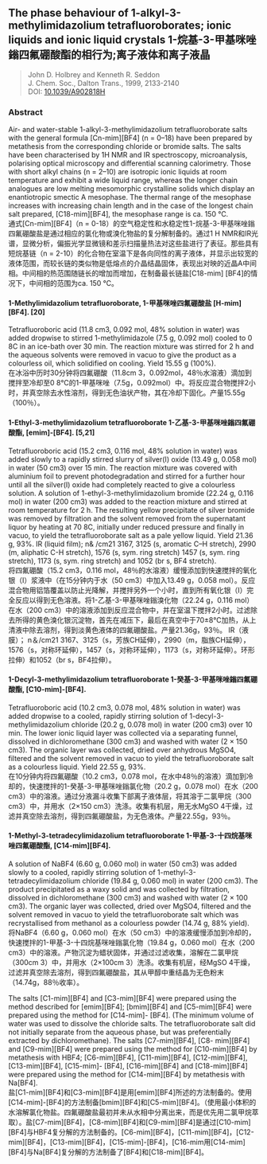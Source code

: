 ## The phase behaviour of 1-alkyl-3-methylimidazolium tetrafluoroborates; ionic liquids and ionic liquid crystals 1-烷基-3-甲基咪唑鎓四氟硼酸酯的相行为;离子液体和离子液晶

> John D. Holbrey and Kenneth R. Seddon  
> J. Chem. Soc., Dalton Trans., 1999, 2133-2140  
> DOI: [10.1039/A902818H](https://doi.org/10.1039/A902818H)  

### Abstract
Air- and water-stable 1-alkyl-3-methylimidazolium tetrafluoroborate salts with the general formula [Cn-mim][BF4] (n = 0–18) have been prepared by metathesis from the corresponding chloride or bromide salts. The salts have been characterised by 1H NMR and IR spectroscopy, microanalysis, polarising optical microscopy and differential scanning calorimetry. Those with short alkyl chains (n = 2–10) are isotropic ionic liquids at room temperature and exhibit a wide liquid range, whereas the longer chain analogues are low melting mesomorphic crystalline solids which display an enantiotropic smectic A mesophase. The thermal range of the mesophase increases with increasing chain length and in the case of the longest chain salt prepared, [C18-mim][BF4], the mesophase range is ca. 150 °C.  
通式[Cn-mim][BF4]（n = 0-18）的空气稳定性和水稳定性1-烷基-3-甲基咪唑鎓四氟硼酸盐是通过相应的氯化物或溴化物盐的复分解制备的。通过1 H NMR和IR光谱，显微分析，偏振光学显微镜和差示扫描量热法对这些盐进行了表征。那些具有短烷基链（n = 2-10）的化合物在室温下是各向同性的离子液体，并显示出较宽的液体范围，而较长链的类似物是低熔点的介晶结晶固体，表现出对映的近晶A中间相。中间相的热范围随链长的增加而增加，在制备最长链盐[C18-mim] [BF4]的情况下，中间相的范围为ca. 150 °C。

#### 1-Methylimidazolium tetrafluoroborate, 1-甲基咪唑四氟硼酸盐 [H-mim][BF4]. [20]
Tetrafluoroboric acid (11.8 cm3, 0.092 mol, 48% solution in water) was added dropwise to stirred 1-methylimidazole (7.5 g, 0.092 mol) cooled to 0 8C in an ice-bath over 30 min. The reaction mixture was stirred for 2 h and the aqueous solvents were removed in vacuo to give the product as a colourless oil, which solidified on cooling. Yield 15.55 g (100%).  
在冰浴中历时30分钟将四氟硼酸（11.8cm 3，0.092mol，48％水溶液）滴加到搅拌至冷却至0 8℃的1-甲基咪唑（7.5g，0.092mol）中。将反应混合物搅拌2小时，并真空除去水性溶剂，得到无色油状产物，其在冷却下固化。产量15.55g（100％）。

#### 1-Ethyl-3-methylimidazolium tetrafluoroborate 1-乙基-3-甲基咪唑鎓四氟硼酸酯, [emim]-[BF4]. [5,21] 
Tetrafluoroboric acid (15.2 cm3, 0.116 mol, 48% solution in water) was added slowly to a rapidly stirred slurry of silver(I) oxide (13.49 g, 0.058 mol) in water (50 cm3) over 15 min. The reaction mixture was covered with aluminium foil to prevent photodegradation and stirred for a further hour until all the silver(I) oxide had completely reacted to give a colourless solution. A solution of 1-ethyl-3-methylimidazolium bromide (22.24 g, 0.116 mol) in water (200 cm3) was added to the reaction mixture and stirred at room temperature for 2 h. The resulting yellow precipitate of silver bromide was removed by filtration and the solvent removed from the supernatant liquor by heating at 70 8C, initially under reduced pressure and finally in vacuo, to yield the tetrafluoroborate salt as a pale yellow liquid. Yield 21.36 g, 93%. IR (liquid film); n& /cm21 3167, 3125 (s, aromatic C–H stretch), 2990 (m, aliphatic C-H stretch), 1576 (s, sym. ring stretch) 1457 (s, sym. ring stretch), 1173 (s, sym. ring stretch) and 1052 (br s, BF4 stretch).  
将四氟硼酸（15.2 cm3，0.116 mol，48％的水溶液）缓慢添加到快速搅拌的氧化银（I）浆液中（在15分钟内于水（50 cm3）中加入13.49 g，0.058 mol）。反应混合物用铝箔覆盖以防止光降解，并搅拌另外一个小时，直到所有氧化银（I）完全反应以得到无色溶液。将1-乙基-3-甲基咪唑鎓溴化物（22.24 g，0.116 mol）在水（200 cm3）中的溶液添加到反应混合物中，并在室温下搅拌2小时。过滤除去所得的黄色溴化银沉淀物，首先在减压下，最后在真空中于70±8℃加热，从上清液中除去溶剂，得到淡黄色液体的四氟硼酸盐。产量21.36g，93％。 IR（液膜）； n＆/cm21 3167、3125（s，芳族CH延伸），2990（m，脂族CH延伸），1576（s，对称环延伸），1457（s，对称环延伸），1173（s，对称环延伸）。环形拉伸）和1052（br s，BF4拉伸）。

#### 1-Decyl-3-methylimidazolium tetrafluoroborate 1-癸基-3-甲基咪唑鎓四氟硼酸酯, [C10-mim]-[BF4]. 

Tetrafluoroboric acid (10.2 cm3, 0.078 mol, 48% solution in water) was added dropwise to a cooled, rapidly stirring solution of 1-decyl-3-methylimidazolium chloride (20.2 g, 0.078 mol) in water (200 cm3) over 10 min. The lower ionic liquid layer was collected via a separating funnel, dissolved in dichloromethane (300 cm3) and washed with water (2 × 150 cm3). The organic layer was collected, dried over anhydrous MgSO4, filtered and the solvent removed in vacuo to yield the tetrafluoroborate salt as a colourless liquid. Yield 22.55 g, 93%.  
在10分钟内将四氟硼酸（10.2 cm3，0.078 mol，在水中48％的溶液）滴加到冷却的，快速搅拌的1-癸基-3-甲基咪唑鎓氯化物（20.2 g，0.078 mol）在水（200 cm3）中的溶液。通过分液漏斗收集下部离子液体层，将其溶于二氯甲烷（300 cm3）中，并用水（2×150 cm3）洗涤。收集有机层，用无水MgSO 4干燥，过滤并真空除去溶剂，得到四氟硼酸盐，为无色液体。产量22.55g，93％。

#### 1-Methyl-3-tetradecylimidazolium tetrafluoroborate 1-甲基-3-十四烷基咪唑四氟硼酸酯, [C14-mim][BF4]. 
A solution of NaBF4 (6.60 g, 0.060 mol) in water (50 cm3) was added slowly to a cooled, rapidly stirring solution of 1-methyl-3-tetradecylimidazolium chloride (19.84 g, 0.060 mol) in water (200 cm3). The product precipitated as a waxy solid and was collected by filtration, dissolved in dichloromethane (300 cm3) and washed with water (2 × 100 cm3). The organic layer was collected, dried over MgSO4, filtered and the solvent removed in vacuo to yield the tetrafluoroborate salt which was recrystallised from methanol as a colourless powder (14.74 g, 88% yield).  
将NaBF4（6.60 g，0.060 mol）在水（50 cm3）中的溶液缓慢添加到冷却的，快速搅拌的1-甲基-3-十四烷基咪唑鎓氯化物（19.84 g，0.060 mol）在水（200 cm3）中的溶液。产物沉淀为蜡状固体，并通过过滤收集，溶解在二氯甲烷（300cm 3）中，并用水（2×100cm 3）洗涤。收集有机层，经MgSO 4干燥，过滤并真空除去溶剂，得到四氟硼酸盐，其从甲醇中重结晶为无色粉末（14.74g，88％收率）。

The salts [C1-mim][BF4] and [C3-mim][BF4] were prepared using the method described for [emim][BF4]; [bmim][BF4] and [C5-mim][BF4] were prepared using the method for [C14-mim]- [BF4]. (The minimum volume of water was used to dissolve the chloride salts. The tetrafluoroborate salt did not initially separate from the aqueous phase, but was preferentially extracted by dichloromethane). The salts [C7-mim][BF4], [C8- mim][BF4] and [C9-mim][BF4] were prepared using the method for [C10-mim][BF4] by metathesis with HBF4; [C6-mim][BF4], [C11-mim][BF4], [C12-mim][BF4], [C13-mim][BF4], [C15-mim]- [BF4], [C16-mim][BF4] and [C18-mim][BF4] were prepared using the method for [C14-mim][BF4] by metathesis with Na[BF4].  
盐[C1-mim][BF4]和[C3-mim][BF4]是用[emim][BF4]所述的方法制备的。使用[C14-mim]-[BF4]的方法制备[bmim][BF4]和[C5-mim][BF4]。（使用最小体积的水溶解氯化物盐。四氟硼酸盐最初并未从水相中分离出来，而是优先用二氯甲烷萃取）。盐[C7-mim][BF4]，[C8-mim][BF4]和[C9-mim][BF4]是通过[C10-mim][BF4]与HBF4复分解的方法制备的。[C6-mim][BF4]，[C11-mim][BF4]，[C12-mim][BF4]，[C13-mim][BF4]，[C15-mim]-[BF4]，[C16-mim用[C14-mim][BF4]与Na[BF4]复分解的方法制备了[BF4]和[C18-mim][BF4]。